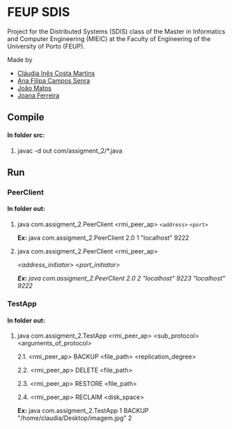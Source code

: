 # FEUP SDIS

Project for the Distributed Systems (SDIS) class of the Master in Informatics and Computer Engineering (MIEIC) at the Faculty of Engineering of the University of Porto (FEUP).

Made by 
 * [Cláudia Inês Costa Martins](https://git.fe.up.pt/up201704136)
 * [Ana Filipa Campos Senra](https://git.fe.up.pt/up201704077)
 * [João Matos](https://git.fe.up.pt/up201705471)
 * [Joana Ferreira](https://git.fe.up.pt/up201705722)

## Compile

#### In folder src:
1. javac -d out com/assigment_2/*.java

## Run

### PeerClient

#### In folder out:

1. java com.assigment_2.PeerClient <version> <rmi_peer_ap> `<address>` `<port>` 

   **Ex:** java com.assigment_2.PeerClient 2.0 1 "localhost" 9222
   
2. java com.assigment_2.PeerClient <version> <rmi_peer_ap> <address> <port> <address_initiator> <port_initiator> 

   **Ex:** java com.assigment_2.PeerClient 2.0 2 "localhost" 9223 "localhost" 9222


### TestApp

#### In folder out:

1. java com.assigment_2.TestApp <rmi_peer_ap> <sub_protocol> <arguments_of_protocol>
   
   2.1. <rmi_peer_ap> BACKUP <file_path> <replication_degree>
   
   2.2. <rmi_peer_ap> DELETE <file_path>
   
   2.3. <rmi_peer_ap> RESTORE <file_path>
   
   2.4. <rmi_peer_ap> RECLAIM <disk_space>
   
   **Ex:** java com.assigment_2.TestApp 1 BACKUP "/home/claudia/Desktop/imagem.jpg" 2
